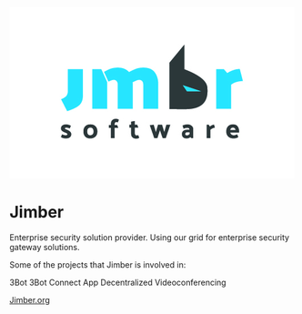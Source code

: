 ![jimber logo](img/jimber-logo.jpg)


# Jimber

Enterprise security solution provider. Using our grid for enterprise security gateway solutions.

Some of the projects that Jimber is involved in:

3Bot 
3Bot Connect App
Decentralized Videoconferencing

[Jimber.org](https://jimber.org)